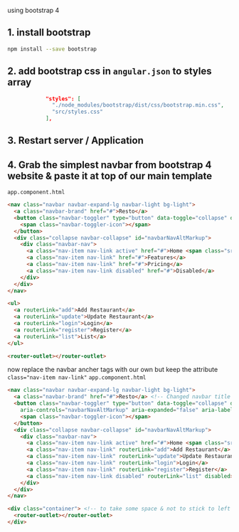 using bootstrap 4  

## 1. install bootstrap  
```sh
npm install --save bootstrap
```  

## 2. add bootstrap css in `angular.json` to styles array    
```json
            "styles": [
              "./node_modules/bootstrap/dist/css/bootstrap.min.css",
              "src/styles.css"
            ],
```  

## 3. Restart server / Application  

## 4. Grab the simplest navbar from bootstrap 4 website & paste it at top of our main template  
`app.component.html`  
```html
<nav class="navbar navbar-expand-lg navbar-light bg-light">
  <a class="navbar-brand" href="#">Resto</a>
  <button class="navbar-toggler" type="button" data-toggle="collapse" data-target="#navbarNavAltMarkup" aria-controls="navbarNavAltMarkup" aria-expanded="false" aria-label="Toggle navigation">
    <span class="navbar-toggler-icon"></span>
  </button>
  <div class="collapse navbar-collapse" id="navbarNavAltMarkup">
    <div class="navbar-nav">
      <a class="nav-item nav-link active" href="#">Home <span class="sr-only">(current)</span></a>
      <a class="nav-item nav-link" href="#">Features</a>
      <a class="nav-item nav-link" href="#">Pricing</a>
      <a class="nav-item nav-link disabled" href="#">Disabled</a>
    </div>
  </div>
</nav>

<ul>
  <a routerLink="add">Add Restaurant</a>
  <a routerLink="update">Update Restaurant</a>
  <a routerLink="login">Login</a>
  <a routerLink="register">Register</a>
  <a routerLink="list">List</a>
</ul>

<router-outlet></router-outlet>
```  

now replace the navbar ancher tags with our own but keep the attribute `class="nav-item nav-link"`
`app.component.html`  
```html
<nav class="navbar navbar-expand-lg navbar-light bg-light">
  <a class="navbar-brand" href="#">Resto</a> <!-- Changed navbar title -->
  <button class="navbar-toggler" type="button" data-toggle="collapse" data-target="#navbarNavAltMarkup"
    aria-controls="navbarNavAltMarkup" aria-expanded="false" aria-label="Toggle navigation">
    <span class="navbar-toggler-icon"></span>
  </button>
  <div class="collapse navbar-collapse" id="navbarNavAltMarkup">
    <div class="navbar-nav">
      <a class="nav-item nav-link active" href="#">Home <span class="sr-only">(current)</span></a>
      <a class="nav-item nav-link" routerLink="add">Add Restaurant</a>
      <a class="nav-item nav-link" routerLink="update">Update Restaurant</a>
      <a class="nav-item nav-link" routerLink="login">Login</a>
      <a class="nav-item nav-link" routerLink="register">Register</a>
      <a class="nav-item nav-link disabled" routerLink="list" disabled>List</a>
    </div>
  </div>
</nav>

<div class="container"> <!-- to take some space & not to stick to left wall -->
  <router-outlet></router-outlet>
</div>
```  